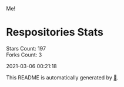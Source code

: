 Me!

# Respositories Stats
Stars Count: 197  
Forks Count: 3

2021-03-06 00:21:18  

This README is automatically generated by [🐰](https://github.com/rnitta/rnitta).
